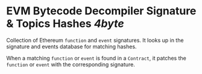 # EVM Bytecode Decompiler Signature & Topics Hashes _4byte_

Collection of Ethereum `function` and `event` signatures.
It looks up in the signature and events database for matching hashes.

When a matching `function` or `event` is found in a `Contract`,
it patches the `function` or `event` with the corresponding signature.
